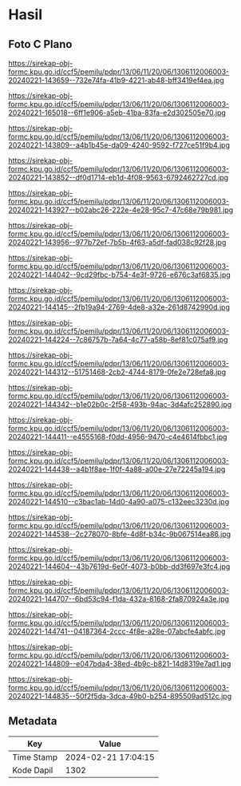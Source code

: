 # Hasil

## Foto C Plano

https://sirekap-obj-formc.kpu.go.id/ccf5/pemilu/pdpr/13/06/11/20/06/1306112006003-20240221-143659--732e74fa-41b9-4221-ab48-bff3419ef4ea.jpg

https://sirekap-obj-formc.kpu.go.id/ccf5/pemilu/pdpr/13/06/11/20/06/1306112006003-20240221-165018--6ff1e906-a5eb-41ba-83fa-e2d302505e70.jpg

https://sirekap-obj-formc.kpu.go.id/ccf5/pemilu/pdpr/13/06/11/20/06/1306112006003-20240221-143809--a4b1b45e-da09-4240-9592-f727ce51f9b4.jpg

https://sirekap-obj-formc.kpu.go.id/ccf5/pemilu/pdpr/13/06/11/20/06/1306112006003-20240221-143852--df0d1714-eb1d-4f08-9563-6792462727cd.jpg

https://sirekap-obj-formc.kpu.go.id/ccf5/pemilu/pdpr/13/06/11/20/06/1306112006003-20240221-143927--b02abc26-222e-4e28-95c7-47c68e79b981.jpg

https://sirekap-obj-formc.kpu.go.id/ccf5/pemilu/pdpr/13/06/11/20/06/1306112006003-20240221-143956--977b72ef-7b5b-4f63-a5df-fad038c92f28.jpg

https://sirekap-obj-formc.kpu.go.id/ccf5/pemilu/pdpr/13/06/11/20/06/1306112006003-20240221-144042--9cd29fbc-b754-4e3f-9726-e676c3af6835.jpg

https://sirekap-obj-formc.kpu.go.id/ccf5/pemilu/pdpr/13/06/11/20/06/1306112006003-20240221-144145--2fb19a94-2769-4de8-a32e-261d8742990d.jpg

https://sirekap-obj-formc.kpu.go.id/ccf5/pemilu/pdpr/13/06/11/20/06/1306112006003-20240221-144224--7c86757b-7a64-4c77-a58b-8ef81c075af9.jpg

https://sirekap-obj-formc.kpu.go.id/ccf5/pemilu/pdpr/13/06/11/20/06/1306112006003-20240221-144312--51751468-2cb2-4744-8179-0fe2e728efa8.jpg

https://sirekap-obj-formc.kpu.go.id/ccf5/pemilu/pdpr/13/06/11/20/06/1306112006003-20240221-144342--b1e02b0c-2f58-493b-94ac-3d4afc252890.jpg

https://sirekap-obj-formc.kpu.go.id/ccf5/pemilu/pdpr/13/06/11/20/06/1306112006003-20240221-144411--e4555168-f0dd-4956-9470-c4e4614fbbc1.jpg

https://sirekap-obj-formc.kpu.go.id/ccf5/pemilu/pdpr/13/06/11/20/06/1306112006003-20240221-144438--a4b1f8ae-1f0f-4a88-a00e-27e72245a194.jpg

https://sirekap-obj-formc.kpu.go.id/ccf5/pemilu/pdpr/13/06/11/20/06/1306112006003-20240221-144510--c3bac1ab-14d0-4a90-a075-c132eec3230d.jpg

https://sirekap-obj-formc.kpu.go.id/ccf5/pemilu/pdpr/13/06/11/20/06/1306112006003-20240221-144538--2c278070-8bfe-4d8f-b34c-9b067514ea86.jpg

https://sirekap-obj-formc.kpu.go.id/ccf5/pemilu/pdpr/13/06/11/20/06/1306112006003-20240221-144604--43b7619d-6e0f-4073-b0bb-dd3f697e3fc4.jpg

https://sirekap-obj-formc.kpu.go.id/ccf5/pemilu/pdpr/13/06/11/20/06/1306112006003-20240221-144707--6bd53c94-f1da-432a-8168-2fa870924a3e.jpg

https://sirekap-obj-formc.kpu.go.id/ccf5/pemilu/pdpr/13/06/11/20/06/1306112006003-20240221-144741--04187364-2ccc-4f8e-a28e-07abcfe4abfc.jpg

https://sirekap-obj-formc.kpu.go.id/ccf5/pemilu/pdpr/13/06/11/20/06/1306112006003-20240221-144809--e047bda4-38ed-4b9c-b821-14d8319e7ad1.jpg

https://sirekap-obj-formc.kpu.go.id/ccf5/pemilu/pdpr/13/06/11/20/06/1306112006003-20240221-144835--50f2f5da-3dca-49b0-b254-895509ad512c.jpg


## Metadata

| Key        | Value               |
| ---------- | ------------------- |
| Time Stamp | 2024-02-21 17:04:15 |
| Kode Dapil | 1302                |



